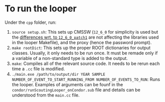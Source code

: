 # To run the looper

Under the `cpp` folder, run:

1. `source setup.sh`: This sets up CMSSW (`12_6_0` for simplicity is used but the [differences wrt. to `12_6_0_patch1`](https://github.com/cms-sw/cmssw/compare/CMSSW_12_6_0...CMSSW_12_6_0_patch1) are not affecting the libraries used in the looper Makefile), and the proxy (hence the password prompt).
2. `make rootDict`: This sets up the proper ROOT dictionaries for output classes. Usually, it only needs to be run once. It must be remade only if a variable of a non-standard type is added to the output.
3. `make`: Compiles all of the relevant source code. It needs to be rerun each time a `.cc` file is modified.
4. `./main.exe /path/to/output/dir YEAR SAMPLE NUMBER_OF_EVENT_TO_START_RUNNING_FROM NUMBER_OF_EVENTS_TO_RUN`: Runs the looper. Examples of arguments can be founf in the `condor/runScoutingLooper_onCondor.sub` file and details can be understood from the `main.cc` file.

